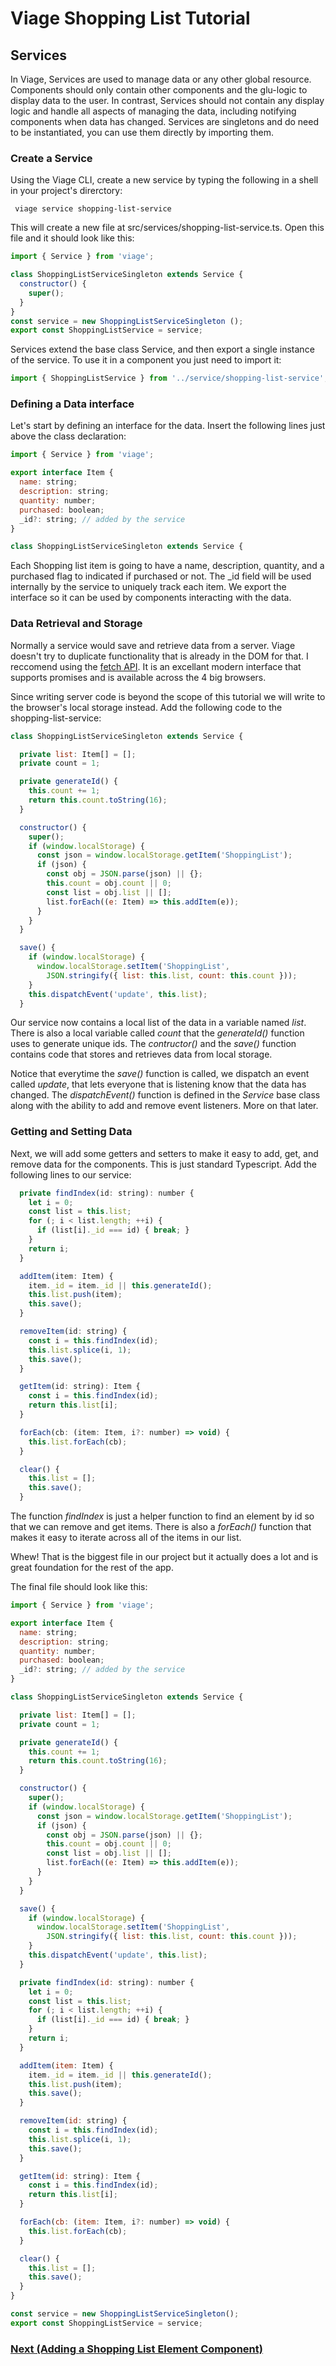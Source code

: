 # Viage Shopping List Tutorial

## Services
In Viage, Services are used to manage data or any other global resource. Components should only contain other components and the glu-logic to display data to the user. In contrast, Services should not contain any display logic and handle all aspects of managing the data, including notifying components when data has changed. Services are singletons and do need to be instantiated, you can use them directly by importing them.

### Create a Service
Using the Viage CLI, create a new service by typing the following in a shell in your project's direrctory:

``` viage service shopping-list-service```

This will create a new file at src/services/shopping-list-service.ts. Open this file and it should look like this:

```Javascript
import { Service } from 'viage';

class ShoppingListServiceSingleton extends Service {
  constructor() {
    super();
  }
}
const service = new ShoppingListServiceSingleton ();
export const ShoppingListService = service;
```

Services extend the base class Service, and then export a single instance of the service. To use it in a component you just need to import it:

```Javascript
import { ShoppingListService } from '../service/shopping-list-service';
```

### Defining a Data interface
Let's start by defining an interface for the data. Insert the following lines just above the class declaration:

```Javascript
import { Service } from 'viage';

export interface Item {
  name: string;
  description: string;
  quantity: number;
  purchased: boolean;
  _id?: string; // added by the service
}

class ShoppingListServiceSingleton extends Service {
```

Each Shopping list item is going to have a name, description, quantity, and a purchased flag to indicated if purchased or not. The _id field will be used internally by the service to uniquely track each item. We export the interface so it can be used by components interacting with the data.

### Data Retrieval and Storage
Normally a service would save and retrieve data from a server. Viage doesn't try to duplicate functionality that is already in the DOM for that. I reccomend using the [fetch API](https://developer.mozilla.org/en-US/docs/Web/API/WindowOrWorkerGlobalScope/fetch). It is an excellant modern interface that supports promises and is available across the 4 big browsers.

Since writing server code is beyond the scope of this tutorial we will write to the browser's local storage instead. Add the following code to the shopping-list-service:

```Javascript
class ShoppingListServiceSingleton extends Service {

  private list: Item[] = [];
  private count = 1;

  private generateId() {
    this.count += 1;
    return this.count.toString(16);
  }

  constructor() {
    super();
    if (window.localStorage) {
      const json = window.localStorage.getItem('ShoppingList');
      if (json) {
        const obj = JSON.parse(json) || {};
        this.count = obj.count || 0;
        const list = obj.list || [];
        list.forEach((e: Item) => this.addItem(e));
      }
    }
  }

  save() {
    if (window.localStorage) {
      window.localStorage.setItem('ShoppingList',
        JSON.stringify({ list: this.list, count: this.count }));
    }
    this.dispatchEvent('update', this.list);
  }
```

Our service now contains a local list of the data in a variable named *list*. There is also a local variable called *count* that the *generateId()* function uses to generate unique ids. The *contructor()* and the *save()* function contains code that stores and retrieves data from local storage.

Notice that everytime the *save()* function is called, we dispatch an event called *update*, that lets everyone that is listening know that the data has changed. The *dispatchEvent()* function is defined in the *Service* base class along with the ability to add and remove event listeners. More on that later.

### Getting and Setting Data
Next, we will add some getters and setters to make it easy to add, get, and remove data for the components. This is just standard Typescript. Add the following lines to our service:

```Javascript
  private findIndex(id: string): number {
    let i = 0;
    const list = this.list;
    for (; i < list.length; ++i) {
      if (list[i]._id === id) { break; }
    }
    return i;
  }

  addItem(item: Item) {
    item._id = item._id || this.generateId();
    this.list.push(item);
    this.save();
  }

  removeItem(id: string) {
    const i = this.findIndex(id);
    this.list.splice(i, 1);
    this.save();
  }

  getItem(id: string): Item {
    const i = this.findIndex(id);
    return this.list[i];
  }

  forEach(cb: (item: Item, i?: number) => void) {
    this.list.forEach(cb);
  }

  clear() {
    this.list = [];
    this.save();
  }
```

The function *findIndex* is just a helper function to find an element by id so that we can remove and get items. There is also a *forEach()* function that makes it easy to iterate across all of the items in our list.

Whew! That is the biggest file in our project but it actually does a lot and is great foundation for the rest of the app.

The final file should look like this:

```Javascript
import { Service } from 'viage';

export interface Item {
  name: string;
  description: string;
  quantity: number;
  purchased: boolean;
  _id?: string; // added by the service
}

class ShoppingListServiceSingleton extends Service {

  private list: Item[] = [];
  private count = 1;

  private generateId() {
    this.count += 1;
    return this.count.toString(16);
  }

  constructor() {
    super();
    if (window.localStorage) {
      const json = window.localStorage.getItem('ShoppingList');
      if (json) {
        const obj = JSON.parse(json) || {};
        this.count = obj.count || 0;
        const list = obj.list || [];
        list.forEach((e: Item) => this.addItem(e));
      }
    }
  }

  save() {
    if (window.localStorage) {
      window.localStorage.setItem('ShoppingList',
        JSON.stringify({ list: this.list, count: this.count }));
    }
    this.dispatchEvent('update', this.list);
  }

  private findIndex(id: string): number {
    let i = 0;
    const list = this.list;
    for (; i < list.length; ++i) {
      if (list[i]._id === id) { break; }
    }
    return i;
  }

  addItem(item: Item) {
    item._id = item._id || this.generateId();
    this.list.push(item);
    this.save();
  }

  removeItem(id: string) {
    const i = this.findIndex(id);
    this.list.splice(i, 1);
    this.save();
  }

  getItem(id: string): Item {
    const i = this.findIndex(id);
    return this.list[i];
  }

  forEach(cb: (item: Item, i?: number) => void) {
    this.list.forEach(cb);
  }

  clear() {
    this.list = [];
    this.save();
  }
}

const service = new ShoppingListServiceSingleton();
export const ShoppingListService = service;

```

### [Next (Adding a Shopping List Element Component)](shopping-list-element.md)